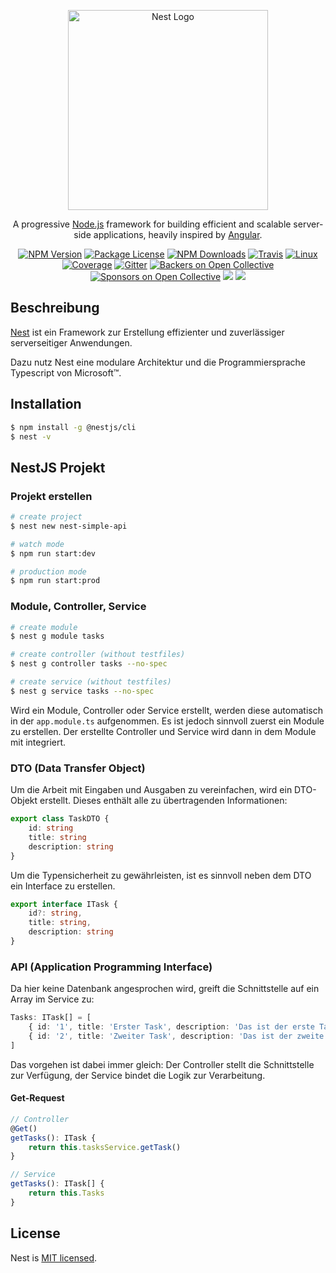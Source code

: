 <p align="center">
  <a href="http://nestjs.com/" target="blank"><img src="https://nestjs.com/img/logo_text.svg" width="320" alt="Nest Logo" /></a>
</p>

[travis-image]: https://api.travis-ci.org/nestjs/nest.svg?branch=master
[travis-url]: https://travis-ci.org/nestjs/nest
[linux-image]: https://img.shields.io/travis/nestjs/nest/master.svg?label=linux
[linux-url]: https://travis-ci.org/nestjs/nest
  
  <p align="center">A progressive <a href="http://nodejs.org" target="blank">Node.js</a> framework for building efficient and scalable server-side applications, heavily inspired by <a href="https://angular.io" target="blank">Angular</a>.</p>
    <p align="center">
<a href="https://www.npmjs.com/~nestjscore"><img src="https://img.shields.io/npm/v/@nestjs/core.svg" alt="NPM Version" /></a>
<a href="https://www.npmjs.com/~nestjscore"><img src="https://img.shields.io/npm/l/@nestjs/core.svg" alt="Package License" /></a>
<a href="https://www.npmjs.com/~nestjscore"><img src="https://img.shields.io/npm/dm/@nestjs/core.svg" alt="NPM Downloads" /></a>
<a href="https://travis-ci.org/nestjs/nest"><img src="https://api.travis-ci.org/nestjs/nest.svg?branch=master" alt="Travis" /></a>
<a href="https://travis-ci.org/nestjs/nest"><img src="https://img.shields.io/travis/nestjs/nest/master.svg?label=linux" alt="Linux" /></a>
<a href="https://coveralls.io/github/nestjs/nest?branch=master"><img src="https://coveralls.io/repos/github/nestjs/nest/badge.svg?branch=master#5" alt="Coverage" /></a>
<a href="https://gitter.im/nestjs/nestjs?utm_source=badge&utm_medium=badge&utm_campaign=pr-badge&utm_content=body_badge"><img src="https://badges.gitter.im/nestjs/nestjs.svg" alt="Gitter" /></a>
<a href="https://opencollective.com/nest#backer"><img src="https://opencollective.com/nest/backers/badge.svg" alt="Backers on Open Collective" /></a>
<a href="https://opencollective.com/nest#sponsor"><img src="https://opencollective.com/nest/sponsors/badge.svg" alt="Sponsors on Open Collective" /></a>
  <a href="https://paypal.me/kamilmysliwiec"><img src="https://img.shields.io/badge/Donate-PayPal-dc3d53.svg"/></a>
  <a href="https://twitter.com/nestframework"><img src="https://img.shields.io/twitter/follow/nestframework.svg?style=social&label=Follow"></a>
</p>
  <!--[![Backers on Open Collective](https://opencollective.com/nest/backers/badge.svg)](https://opencollective.com/nest#backer)
  [![Sponsors on Open Collective](https://opencollective.com/nest/sponsors/badge.svg)](https://opencollective.com/nest#sponsor)-->

## Beschreibung

[Nest](https://github.com/nestjs/nest) ist ein Framework zur Erstellung effizienter und zuverlässiger serverseitiger Anwendungen.

Dazu nutz Nest eine modulare Architektur und die Programmiersprache Typescript von Microsoft&trade;.

## Installation

```bash
$ npm install -g @nestjs/cli
$ nest -v
```

## NestJS Projekt

### Projekt erstellen
```bash
# create project
$ nest new nest-simple-api

# watch mode
$ npm run start:dev

# production mode
$ npm run start:prod
```

### Module, Controller, Service
```bash
# create module
$ nest g module tasks

# create controller (without testfiles)
$ nest g controller tasks --no-spec

# create service (without testfiles)
$ nest g service tasks --no-spec
```

Wird ein Module, Controller oder Service erstellt, werden diese automatisch in der `app.module.ts` aufgenommen.
Es ist jedoch sinnvoll zuerst ein Module zu erstellen. Der erstellte Controller und Service wird dann in dem Module mit integriert.

### DTO (Data Transfer Object)
Um die Arbeit mit Eingaben und Ausgaben zu vereinfachen, wird ein DTO-Objekt erstellt. Dieses enthält alle zu übertragenden Informationen:
```typescript
export class TaskDTO {
    id: string
    title: string
    description: string
}
```

Um die Typensicherheit zu gewährleisten, ist es sinnvoll neben dem DTO ein Interface zu erstellen.
```typescript
export interface ITask {
    id?: string,
    title: string,
    description: string
}
```

### API (Application Programming Interface)
Da hier keine Datenbank angesprochen wird, greift die Schnittstelle auf ein Array im Service zu:
```typescript
Tasks: ITask[] = [
    { id: '1', title: 'Erster Task', description: 'Das ist der erste Task' },
    { id: '2', title: 'Zweiter Task', description: 'Das ist der zweite Task' }
]
```

Das vorgehen ist dabei immer gleich: Der Controller stellt die Schnittstelle zur Verfügung, der Service bindet die Logik zur Verarbeitung.

#### Get-Request
```typescript
// Controller
@Get()
getTasks(): ITask {
    return this.tasksService.getTask()
}
```

```typescript
// Service
getTasks(): ITask[] {
    return this.Tasks
}
```

## License

  Nest is [MIT licensed](LICENSE).
